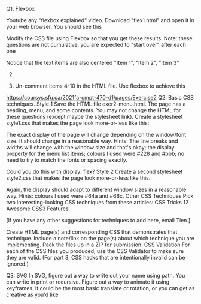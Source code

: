 Q1. Flexbox

Youtube any "flexbox explained" video. Download "flex1.html" and open it in your web browser. You should see this

Modify the CSS file using Flexbox so that you get these results. Note: these questions are not cumulative, you are expected to "start over" after each one

Notice that the text items are also centered "Item 1", "Item 2", "Item 3"

2.

3.  Un-comment items 4-10 in the HTML file. Use flexbox to achieve this

https://coursys.sfu.ca/2021fa-cmpt-470-d1/pages/Exercise2
Q2: Basic CSS techniques.
Style 1
Save the HTML file exer2-menu.html. The page has a heading, menu, and some contents. You may not change the HTML for these questions (except maybe the stylesheet link).
Create a stylesheet style1.css that makes the page look more-or-less like this:

The exact display of the page will change depending on the window/font size. It should change in a reasonable way.
Hints: The line breaks and widths will change with the window size and that's okay; the display property for the menu list items; colours I used were #228 and #bbb; no need to try to match the fonts or spacing exactly.

Could you do this with display: flex?
Style 2
Create a second stylesheet style2.css that makes the page look more-or-less like this.

Again, the display should adapt to different window sizes in a reasonable way.
Hints: colours I used were #64a and #66c.
Other CSS Techniques
Pick two interesting-looking CSS techniques from these articles:
CSS Tricks
12 Awesome CSS3 Features

[If you have any other suggestions for techniques to add here, email Tien.]

Create HTML page(s) and corresponding CSS that demonstrates that technique. Include a note/link on the page(s) about which technique you are implementing. Pack the files up in a ZIP for submission.
CSS Validation
For each of the CSS files you produced, use the CSS Validator to make sure they are valid. (For part 3, CSS hacks that are intentionally invalid can be ignored.)

Q3: SVG
In SVG, figure out a way to write out your name using path. You can write in print or recursive. Figure out a way to animate it using keyframes. It could be the most basic translate or rotation, or you can get as creative as you'd like
